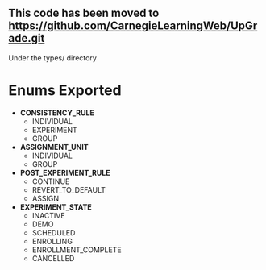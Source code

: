 ## This code has been moved to https://github.com/CarnegieLearningWeb/UpGrade.git
Under the types/ directory

# Enums Exported

- **CONSISTENCY_RULE**
  - INDIVIDUAL
  - EXPERIMENT
  - GROUP
- **ASSIGNMENT_UNIT**
  - INDIVIDUAL
  - GROUP
- **POST_EXPERIMENT_RULE**
  - CONTINUE
  - REVERT_TO_DEFAULT
  - ASSIGN
- **EXPERIMENT_STATE**
  - INACTIVE
  - DEMO
  - SCHEDULED
  - ENROLLING
  - ENROLLMENT_COMPLETE
  - CANCELLED
